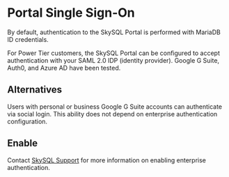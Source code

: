 # Portal Single Sign-On

By default, authentication to the SkySQL Portal is performed with MariaDB ID credentials.

For Power Tier customers, the SkySQL Portal can be configured to accept authentication with your SAML 2.0 IDP (identity provider). Google G Suite, Auth0, and Azure AD have been tested.

## **Alternatives**

Users with personal or business Google G Suite accounts can authenticate via social login. This ability does not depend on enterprise authentication configuration.

## **Enable**

Contact [SkySQL Support](https://mariadb.com/docs/skysql-dbaas/working/nr-contact-support/) for more information on enabling enterprise authentication.
